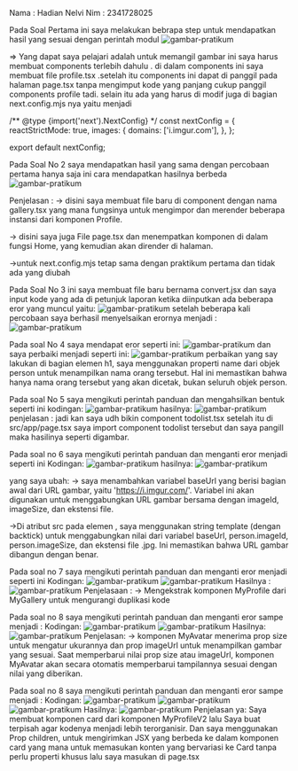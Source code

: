 Nama    : Hadian Nelvi
Nim     : 2341728025

Pada Soal Pertama ini saya melakukan bebrapa step untuk mendapatkan hasil yang sesuai dengan perintah modul
![gambar-pratikum](img/gambar1.png)

=> Yang dapat saya pelajari adalah untuk memangil gambar ini saya harus membuat components terlebih dahulu . di dalam components ini saya membuat file profile.tsx .setelah itu  components ini dapat di panggil pada halaman page.tsx tanpa mengimput kode yang panjang cukup panggil components profile tadi. selain itu ada yang harus di modif juga di bagian next.config.mjs nya yaitu menjadi 

/** @type {import('next').NextConfig} */
const nextConfig = {
    reactStrictMode: true,
    images: {
      domains: ['i.imgur.com'],
    },
  };

  export default nextConfig;


Pada Soal No 2 saya mendapatkan hasil yang sama dengan percobaan pertama hanya saja ini cara mendapatkan hasilnya berbeda
![gambar-pratikum](img/gambar2.png)

Penjelasan :
-> disini saya membuat file baru di component dengan nama gallery.tsx yang mana fungsinya untuk mengimpor dan merender beberapa instansi dari komponen Profile.

-> disini saya juga File page.tsx dan menempatkan komponen <Gallery /> di dalam fungsi Home, yang kemudian akan dirender di halaman.

->untuk next.config.mjs tetap sama dengan praktikum pertama dan tidak ada yang diubah

Pada Soal No 3 ini
saya membuat file baru bernama convert.jsx dan saya input kode yang ada di petunjuk laporan ketika diinputkan ada beberapa eror yang muncul yaitu:
![gambar-pratikum](img/gambar3.png)
setelah  beberapa kali percobaan saya berhasil menyelsaikan erornya menjadi :
![gambar-pratikum](img/gambar4.png)

Pada soal No 4 saya mendapat eror seperti ini:
![gambar-pratikum](img/gambar5.png)
dan saya perbaiki menjadi seperti ini:
![gambar-pratikum](img/gambar6.png)
perbaikan yang say lakukan di bagian elemen h1, saya menggunakan properti name dari objek person untuk menampilkan nama orang tersebut. Hal ini memastikan bahwa hanya nama orang tersebut yang akan dicetak, bukan seluruh objek person.

Pada soal No 5 saya mengikuti perintah panduan dan mengahsilkan bentuk seperti ini
kodingan:
![gambar-pratikum](img/gambar7.png)
hasilnya:
![gambar-pratikum](img/gambar8.png)
penjelasan : jadi kan saya udh bikin component todolist.tsx setelah itu di src/app/page.tsx saya import component todolist tersebut dan saya pangill maka hasilinya seperti digambar.

Pada soal no 6 saya mengikuti perintah panduan dan menganti eror menjadi seperti ini
Kodingan:
![gambar-pratikum](img/gambar9.png)
hasilnya:
![gambar-pratikum](img/gambar10.png)

yang saya ubah:
-> saya menambahkan variabel baseUrl yang berisi bagian awal dari URL gambar, yaitu 'https://i.imgur.com/'. Variabel ini akan digunakan untuk menggabungkan URL gambar bersama dengan imageId, imageSize, dan ekstensi file.

->Di atribut src pada elemen <img>, saya menggunakan string template (dengan backtick) untuk menggabungkan nilai dari variabel baseUrl, person.imageId, person.imageSize, dan ekstensi file .jpg. Ini memastikan bahwa URL gambar dibangun dengan benar.

Pada soal no 7 saya mengikuti perintah panduan dan menganti eror menjadi seperti ini
Kodingan:
![gambar-pratikum](img/gambar11.png)
![gambar-pratikum](img/gambar12.png)
Hasilnya :
![gambar-pratikum](img/gambar13.png)
Penjelasaan :
-> Mengekstrak komponen MyProfile dari MyGallery untuk mengurangi duplikasi kode

Pada soal no 8 saya mengikuti perintah panduan dan menganti eror sampe menjadi :
Kodingan:
![gambar-pratikum](img/gambar14.png)
![gambar-pratikum](img/gambar15.png)
Hasilnya:
![gambar-pratikum](img/gambar16.png)
Penjelasan:
-> komponen MyAvatar menerima prop size untuk mengatur ukurannya dan prop imageUrl untuk menampilkan gambar yang sesuai. Saat memperbarui nilai prop size atau imageUrl, komponen MyAvatar akan secara otomatis memperbarui tampilannya sesuai dengan nilai yang diberikan.

Pada soal no 8 saya mengikuti perintah panduan dan menganti eror sampe menjadi :
Kodingan:
![gambar-pratikum](img/gambar17.png)
![gambar-pratikum](img/gambar18.png)
![gambar-pratikum](img/gambar19.png)
Hasilnya:
![gambar-pratikum](img/gambar20.png)
Penjelasan ya:
Saya membuat komponen card dari komponen MyProfileV2 lalu Saya buat terpisah agar kodenya menjadi lebih terorganisir. Dan saya menggunakan Prop children, untuk mengirimkan JSX yang berbeda ke dalam komponen card yang mana untuk memasukan konten yang bervariasi ke Card tanpa perlu properti khusus lalu saya masukan di page.tsx
